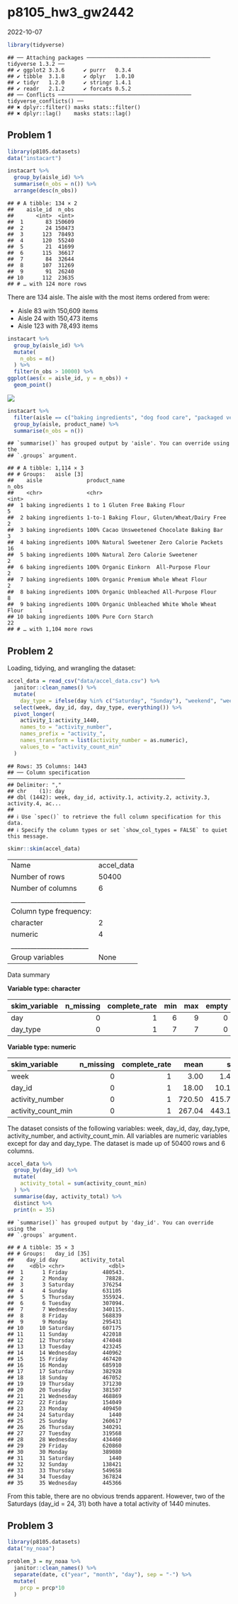 p8105_hw3_gw2442
================
2022-10-07

``` r
library(tidyverse)
```

    ## ── Attaching packages ─────────────────────────────────────── tidyverse 1.3.2 ──
    ## ✔ ggplot2 3.3.6      ✔ purrr   0.3.4 
    ## ✔ tibble  3.1.8      ✔ dplyr   1.0.10
    ## ✔ tidyr   1.2.0      ✔ stringr 1.4.1 
    ## ✔ readr   2.1.2      ✔ forcats 0.5.2 
    ## ── Conflicts ────────────────────────────────────────── tidyverse_conflicts() ──
    ## ✖ dplyr::filter() masks stats::filter()
    ## ✖ dplyr::lag()    masks stats::lag()

## Problem 1

``` r
library(p8105.datasets)
data("instacart")

instacart %>%
  group_by(aisle_id) %>%
  summarise(n_obs = n()) %>%
  arrange(desc(n_obs))
```

    ## # A tibble: 134 × 2
    ##    aisle_id  n_obs
    ##       <int>  <int>
    ##  1       83 150609
    ##  2       24 150473
    ##  3      123  78493
    ##  4      120  55240
    ##  5       21  41699
    ##  6      115  36617
    ##  7       84  32644
    ##  8      107  31269
    ##  9       91  26240
    ## 10      112  23635
    ## # … with 124 more rows

There are 134 aisle. The aisle with the most items ordered from were:

-   Aisle 83 with 150,609 items
-   Aisle 24 with 150,473 items
-   Aisle 123 with 78,493 items

``` r
instacart %>%
  group_by(aisle_id) %>%
  mutate(
    n_obs = n()
  ) %>%
  filter(n_obs > 10000) %>%
ggplot(aes(x = aisle_id, y = n_obs)) +
  geom_point()
```

![](p8105_hw3_gw2442_files/figure-gfm/unnamed-chunk-3-1.png)<!-- -->

``` r
instacart %>%
  filter(aisle == c("baking ingredients", "dog food care", "packaged vegetables fruits")) %>%
  group_by(aisle, product_name) %>%
  summarise(n_obs = n()) 
```

    ## `summarise()` has grouped output by 'aisle'. You can override using the
    ## `.groups` argument.

    ## # A tibble: 1,114 × 3
    ## # Groups:   aisle [3]
    ##    aisle              product_name                                    n_obs
    ##    <chr>              <chr>                                           <int>
    ##  1 baking ingredients 1 to 1 Gluten Free Baking Flour                     5
    ##  2 baking ingredients 1-to-1 Baking Flour, Gluten/Wheat/Dairy Free        2
    ##  3 baking ingredients 100% Cacao Unsweetened Chocolate Baking Bar         3
    ##  4 baking ingredients 100% Natural Sweetener Zero Calorie Packets        16
    ##  5 baking ingredients 100% Natural Zero Calorie Sweetener                 2
    ##  6 baking ingredients 100% Organic Einkorn  All-Purpose Flour             2
    ##  7 baking ingredients 100% Organic Premium Whole Wheat Flour              2
    ##  8 baking ingredients 100% Organic Unbleached All-Purpose Flour           8
    ##  9 baking ingredients 100% Organic Unbleached White Whole Wheat Flour     1
    ## 10 baking ingredients 100% Pure Corn Starch                              22
    ## # … with 1,104 more rows

## Problem 2

Loading, tidying, and wrangling the dataset:

``` r
accel_data = read_csv("data/accel_data.csv") %>%
  janitor::clean_names() %>%
  mutate(
    day_type = ifelse(day %in% c("Saturday", "Sunday"), "weekend", "weekday")) %>%
  select(week, day_id, day, day_type, everything()) %>%
  pivot_longer(
    activity_1:activity_1440,
    names_to = "activity_number",
    names_prefix = "activity_",
    names_transform = list(activity_number = as.numeric),
    values_to = "activity_count_min"
  ) 
```

    ## Rows: 35 Columns: 1443
    ## ── Column specification ────────────────────────────────────────────────────────
    ## Delimiter: ","
    ## chr    (1): day
    ## dbl (1442): week, day_id, activity.1, activity.2, activity.3, activity.4, ac...
    ## 
    ## ℹ Use `spec()` to retrieve the full column specification for this data.
    ## ℹ Specify the column types or set `show_col_types = FALSE` to quiet this message.

``` r
skimr::skim(accel_data)
```

|                                                  |            |
|:-------------------------------------------------|:-----------|
| Name                                             | accel_data |
| Number of rows                                   | 50400      |
| Number of columns                                | 6          |
| \_\_\_\_\_\_\_\_\_\_\_\_\_\_\_\_\_\_\_\_\_\_\_   |            |
| Column type frequency:                           |            |
| character                                        | 2          |
| numeric                                          | 4          |
| \_\_\_\_\_\_\_\_\_\_\_\_\_\_\_\_\_\_\_\_\_\_\_\_ |            |
| Group variables                                  | None       |

Data summary

**Variable type: character**

| skim_variable | n_missing | complete_rate | min | max | empty | n_unique | whitespace |
|:--------------|----------:|--------------:|----:|----:|------:|---------:|-----------:|
| day           |         0 |             1 |   6 |   9 |     0 |        7 |          0 |
| day_type      |         0 |             1 |   7 |   7 |     0 |        2 |          0 |

**Variable type: numeric**

| skim_variable      | n_missing | complete_rate |   mean |     sd |  p0 |    p25 |   p50 |     p75 | p100 | hist  |
|:-------------------|----------:|--------------:|-------:|-------:|----:|-------:|------:|--------:|-----:|:------|
| week               |         0 |             1 |   3.00 |   1.41 |   1 |   2.00 |   3.0 |    4.00 |    5 | ▇▇▇▇▇ |
| day_id             |         0 |             1 |  18.00 |  10.10 |   1 |   9.00 |  18.0 |   27.00 |   35 | ▇▇▇▇▇ |
| activity_number    |         0 |             1 | 720.50 | 415.70 |   1 | 360.75 | 720.5 | 1080.25 | 1440 | ▇▇▇▇▇ |
| activity_count_min |         0 |             1 | 267.04 | 443.16 |   1 |   1.00 |  74.0 |  364.00 | 8982 | ▇▁▁▁▁ |

The dataset consists of the following variables: week, day_id, day,
day_type, activity_number, and activity_count_min. All variables are
numeric variables except for day and day_type. The dataset is made up of
50400 rows and 6 columns.

``` r
accel_data %>%
  group_by(day_id) %>%
  mutate(
    activity_total = sum(activity_count_min)
  ) %>%
  summarise(day, activity_total) %>%
  distinct %>%
  print(n = 35)
```

    ## `summarise()` has grouped output by 'day_id'. You can override using the
    ## `.groups` argument.

    ## # A tibble: 35 × 3
    ## # Groups:   day_id [35]
    ##    day_id day       activity_total
    ##     <dbl> <chr>              <dbl>
    ##  1      1 Friday           480543.
    ##  2      2 Monday            78828.
    ##  3      3 Saturday         376254 
    ##  4      4 Sunday           631105 
    ##  5      5 Thursday         355924.
    ##  6      6 Tuesday          307094.
    ##  7      7 Wednesday        340115.
    ##  8      8 Friday           568839 
    ##  9      9 Monday           295431 
    ## 10     10 Saturday         607175 
    ## 11     11 Sunday           422018 
    ## 12     12 Thursday         474048 
    ## 13     13 Tuesday          423245 
    ## 14     14 Wednesday        440962 
    ## 15     15 Friday           467420 
    ## 16     16 Monday           685910 
    ## 17     17 Saturday         382928 
    ## 18     18 Sunday           467052 
    ## 19     19 Thursday         371230 
    ## 20     20 Tuesday          381507 
    ## 21     21 Wednesday        468869 
    ## 22     22 Friday           154049 
    ## 23     23 Monday           409450 
    ## 24     24 Saturday           1440 
    ## 25     25 Sunday           260617 
    ## 26     26 Thursday         340291 
    ## 27     27 Tuesday          319568 
    ## 28     28 Wednesday        434460 
    ## 29     29 Friday           620860 
    ## 30     30 Monday           389080 
    ## 31     31 Saturday           1440 
    ## 32     32 Sunday           138421 
    ## 33     33 Thursday         549658 
    ## 34     34 Tuesday          367824 
    ## 35     35 Wednesday        445366

From this table, there are no obvious trends apparent. However, two of
the Saturdays (day_id = 24, 31) both have a total activity of 1440
minutes.

## Problem 3

``` r
library(p8105.datasets)
data("ny_noaa")

problem_3 = ny_noaa %>%
  janitor::clean_names() %>%
  separate(date, c("year", "month", "day"), sep = "-") %>%
  mutate(
    prcp = prcp*10
  )
```
